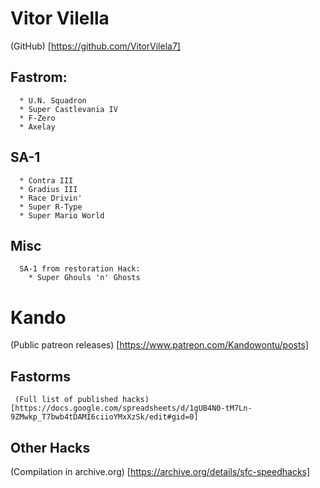 # Vitor Vilella
(GitHub) [https://github.com/VitorVilela7]
## Fastrom:
      * U.N. Squadron
      * Super Castlevania IV
      * F-Zero
      * Axelay
    
## SA-1
      * Contra III
      * Gradius III
      * Race Drivin'
      * Super R-Type
      * Super Mario World
      
## Misc
      SA-1 from restoration Hack:
        * Super Ghouls 'n' Ghosts

        
# Kando 
(Public patreon releases) [https://www.patreon.com/Kandowontu/posts]

## Fastorms
     (Full list of published hacks) [https://docs.google.com/spreadsheets/d/1gUB4N0-tM7Ln-9ZMwkp_T7bwb4tDAMI6ciioYMxXzSk/edit#gid=0]
  
## Other Hacks


(Compilation in archive.org) [https://archive.org/details/sfc-speedhacks]

